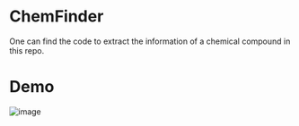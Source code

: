 # ChemFinder
One can find the code to extract the information of a chemical compound in this repo.

# Demo
![image](https://github.com/user-attachments/assets/cd72b80d-fd4b-4154-ad25-61379b725823)
